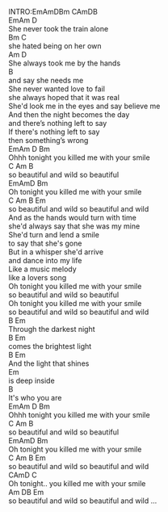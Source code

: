INTRO:EmAmDBm CAmDB    
EmAm D    
She never took the train alone   
Bm C    
she hated being on her own   
Am D    
She always took me by the hands   
B    
and say she needs me   
She never wanted love to fail   
she always hoped that it was real   
She'd look me in the eyes and say believe me   
And then the night becomes the day   
and there’s nothing left to say   
If there's nothing left to say   
then something’s wrong   
EmAm D Bm    
Ohhh tonight you killed me with your smile   
C Am B    
so beautiful and wild so beautiful   
EmAmD Bm    
Oh tonight you killed me with your smile   
C Am B Em    
so beautiful and wild so beautiful and wild   
And as the hands would turn with time   
she'd always say that she was my mine   
She'd turn and lend a smile   
to say that she's gone   
But in a whisper she'd arrive   
and dance into my life   
Like a music melody   
like a lovers song   
Oh tonight you killed me with your smile   
so beautiful and wild so beautiful   
Oh tonight you killed me with your smile   
so beautiful and wild so beautiful and wild   
B Em    
Through the darkest night   
B Em    
comes the brightest light   
B Em    
And the light that shines   
Em    
is deep inside   
B    
It's who you are   
EmAm D Bm    
Ohhh tonight you killed me with your smile   
C Am B    
so beautiful and wild so beautiful   
EmAmD Bm    
Oh tonight you killed me with your smile   
C Am B Em    
so beautiful and wild so beautiful and wild   
CAmD C    
Oh tonight.. you killed me with your smile   
Am DB Em    
so beautiful and wild so beautiful and wild ...   
